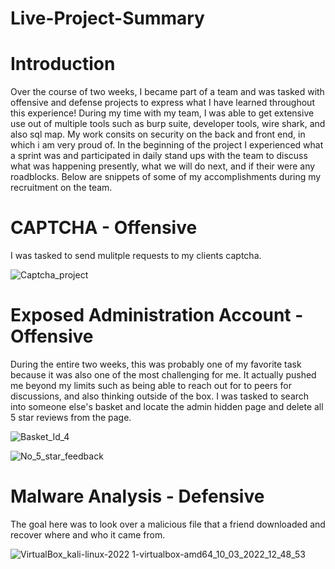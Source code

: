 # Live-Project-Summary

# Introduction

Over the course of two weeks, I became part of a team and was tasked with offensive and defense projects to express what I have learned throughout this experience! During my time with my team, I was able to get extensive use out of multiple tools such as burp suite, developer tools, wire shark, and also sql map. My work consits on security on the back and front end, in which i am very proud of. In the beginning of the project I experienced what a sprint was and participated in daily stand ups with the team to discuss what was happening presently, what we will do next, and if their were any roadblocks. Below are snippets of some of my accomplishments during my recruitment on the team.

# CAPTCHA - Offensive

I was tasked to send mulitple requests to my clients captcha.

![Captcha_project](https://user-images.githubusercontent.com/94276151/158824177-cd7fffaa-9419-4540-a66e-938b0c71cc28.png)

# Exposed Administration Account - Offensive

During the entire two weeks, this was probably one of my favorite task because it was also one of the most challenging for me. It actually pushed me beyond my limits such as being able to reach out for to peers for discussions, and also thinking outside of the box. I was tasked to search into someone else's basket and locate the admin hidden page and delete all 5 star reviews from the page.

![Basket_Id_4](https://user-images.githubusercontent.com/94276151/158831623-37f637c4-290e-4e2b-b5d0-0e6b4f705092.png)

![No_5_star_feedback](https://user-images.githubusercontent.com/94276151/158832712-5e33a4ce-db00-46e7-bbb7-09a3b0558863.png)

# Malware Analysis - Defensive

The goal here was to look over a malicious file that a friend downloaded and recover where and who it came from. 

![VirtualBox_kali-linux-2022 1-virtualbox-amd64_10_03_2022_12_48_53](https://user-images.githubusercontent.com/94276151/158833785-8fbe7442-00bd-4755-80aa-59fa346962d6.png)

